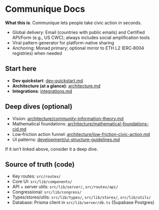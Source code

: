 # Communique Docs

**What this is**: Communique lets people take civic action in seconds.

- Global delivery: Email (countries with public emails) and Certified API/Form (e.g., US CWC); always includes social amplification tools
- Viral pattern generator for platform-native sharing
- Anchoring: Monad primary; optional mirror to ETH L2 (ERC‑8004 registries) when needed

## Start here
- **Dev quickstart**: [dev-quickstart.md](./dev-quickstart.md)
- **Architecture (at a glance)**: [architecture.md](./architecture.md)
- **Integrations**: [integrations.md](./integrations.md)

## Deep dives (optional)
- Vision: [architecture/community-information-theory.md](./architecture/community-information-theory.md)
- Mathematical foundations: [architecture/mathematical-foundations-cid.md](./architecture/mathematical-foundations-cid.md)
- Low‑friction action funnel: [architecture/low-friction-civic-action.md](./architecture/low-friction-civic-action.md)
- UI patterns: [development/ui-structure-guidelines.md](./development/ui-structure-guidelines.md)

If it isn’t linked above, consider it a deep dive.

## Source of truth (code)
- Key routes: `src/routes/`
- Core UI: `src/lib/components/`
- API + server utils: `src/lib/server/`, `src/routes/api/`
- Congressional: `src/lib/congress/`
- Types/stores/utils: `src/lib/types/`, `src/lib/stores/`, `src/lib/utils/`
- Database: Prisma client in `src/lib/server/db.ts` (Supabase Postgres)